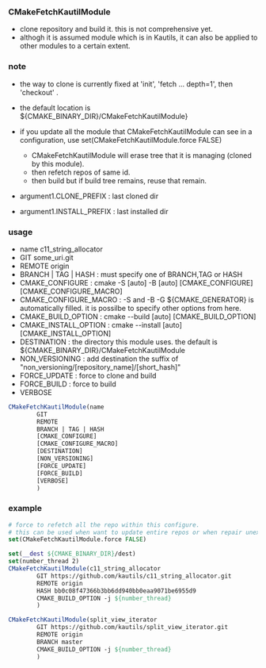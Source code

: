 ### CMakeFetchKautilModule
* clone repository and build it. this is not comprehensive yet.
* althogh it is assumed module which is in Kautils, it can also be applied to other modules to a certain extent.
### note 
* the way to clone is currently fixed at 'init', 'fetch ... depth=1', then 'checkout' .  
* the default location is ${CMAKE_BINARY_DIR}/CMakeFetchKautilModule} 
* if you update all the module that CMakeFetchKautilModule can see in a configuration, use set(CMakeFetchKautilModule.force FALSE)  
    * CMakeFetchKautilModule will erase tree that it is managing (cloned by this module).  
    * then refetch repos of same id.
    * then build but if build tree remains, reuse that remain.

* argument1.CLONE_PREFIX : last cloned dir
* argument1.INSTALL_PREFIX : last installed dir

### usage 
* name c11_string_allocator
* GIT some_uri.git
* REMOTE origin  
* BRANCH | TAG | HASH : must specify one of BRANCH,TAG or HASH   
* CMAKE_CONFIGURE  : cmake -S [auto] -B [auto] [CMAKE_CONFIGURE] [CMAKE_CONFIGURE_MACRO]  
* CMAKE_CONFIGURE_MACRO : -S and -B -G ${CMAKE_GENERATOR} is automatically filled. it is possilbe to specify other options from here.
* CMAKE_BUILD_OPTION : cmake --build [auto] [CMAKE_BUILD_OPTION] 
* CMAKE_INSTALL_OPTION : cmake --install [auto] [CMAKE_INSTALL_OPTION] 
* DESTINATION : the directory this module uses. the default is ${CMAKE_BINARY_DIR}/CMakeFetchKautilModule 
* NON_VERSIONING : add destination the suffix of "non_versioning/[repository_name]/[short_hash]"   
* FORCE_UPDATE : force to clone and build
* FORCE_BUILD  : force to build
* VERBOSE

```cmake
CMakeFetchKautilModule(name
        GIT
        REMOTE 
        BRANCH | TAG | HASH
        [CMAKE_CONFIGURE]
        [CMAKE_CONFIGURE_MACRO]
        [DESTINATION]
        [NON_VERSIONING]
        [FORCE_UPDATE]
        [FORCE_BUILD]
        [VERBOSE]
        )
```


### example
```cmake
# force to refetch all the repo within this configure.
# this can be used when want to update entire repos or when repair unexpectedly erased binaries. 
set(CMakeFetchKautilModule.force FALSE) 

set(__dest ${CMAKE_BINARY_DIR}/dest)
set(number_thread 2)
CMakeFetchKautilModule(c11_string_allocator
        GIT https://github.com/kautils/c11_string_allocator.git 
        REMOTE origin 
        HASH bb0c08f47366b3bb6dd940bb0eaa9071be6955d9
        CMAKE_BUILD_OPTION -j ${number_thread}
        )

CMakeFetchKautilModule(split_view_iterator
        GIT https://github.com/kautils/split_view_iterator.git 
        REMOTE origin 
        BRANCH master
        CMAKE_BUILD_OPTION -j ${number_thread}
        )
```